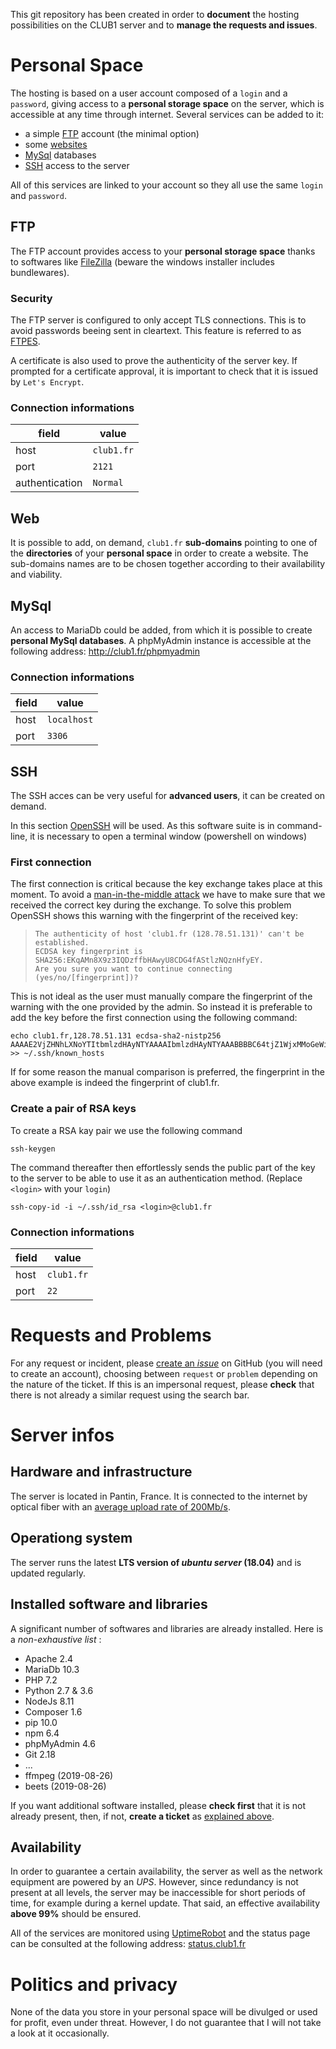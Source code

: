 This git repository has been created in order to **document** the hosting
possibilities on the CLUB1 server and to **manage the requests and issues**.


# Personal Space

The hosting is based on a user account composed of a `login` and a `password`,
giving access to a **personal storage space** on the server, which is accessible
at any time through internet. Several services can be added to it:

-   a simple [FTP](#ftp) account (the minimal option)
-   some [websites](#web)
-   [MySql](#mysql) databases
-   [SSH](#ssh) access to the server

All of this services are linked to your account so they all use the same `login`
and `password`.

## FTP

The FTP account provides access to your **personal storage space** thanks to
softwares like [FileZilla](https://filezilla-project.org/download.php?type=client)
(beware the windows installer includes bundlewares).

### Security

The FTP server is configured to only accept TLS connections. This is to avoid
passwords beeing sent in cleartext. This feature is referred to as
[FTPES](https://en.wikipedia.org/wiki/FTPS#Explicit).

A certificate is also used to prove the authenticity of the server key.
If prompted for a certificate approval, it is important to check that it is
issued by `Let's Encrypt`.

### Connection informations

| field            | value      |
| ---------------- | ---------- |
| host             | `club1.fr` |
| port             | `2121`     |
| authentication   | `Normal`   |

## Web

It is possible to add, on demand, `club1.fr` **sub-domains** pointing to one of
the **directories** of your **personal space** in order to create a website. The
sub-domains names are to be chosen together according to their availability and
viability.

## MySql

An access to MariaDb could be added, from which it is possible to create
**personal MySql databases**. A phpMyAdmin instance is accessible at the
following address: <http://club1.fr/phpmyadmin>

### Connection informations

| field            | value       |
| ---------------- | ----------- |
| host             | `localhost` |
| port             | `3306`      |

## SSH

The SSH acces can be very useful for **advanced users**, it can be created on
demand.

In this section [OpenSSH](https://en.wikipedia.org/wiki/OpenSSH) will be
used. As this software suite is in command-line, it is necessary to open a
terminal window (powershell on windows)

### First connection

The first connection is critical because the key exchange takes place at this
moment. To avoid a
[man-in-the-middle attack](https://en.wikipedia.org/wiki/Man-in-the-middle_attack)
we have to make sure that we received the correct key during the exchange.
To solve this problem OpenSSH shows this warning with the fingerprint of the
received key:

>     The authenticity of host 'club1.fr (128.78.51.131)' can't be established.
>     ECDSA key fingerprint is SHA256:EKqAMn8X9z3IQDzffbHAwyU8CDG4fAStlzNQznHfyEY.
>     Are you sure you want to continue connecting (yes/no/[fingerprint])?

This is not ideal as the user must manually compare the fingerprint of the
warning with the one provided by the admin. So instead it is preferable to add
the key before the first connection using the following command:

    echo club1.fr,128.78.51.131 ecdsa-sha2-nistp256 AAAAE2VjZHNhLXNoYTItbmlzdHAyNTYAAAAIbmlzdHAyNTYAAABBBBC64tjZ1WjxMMoGeWiipApfCAaQe1sP/YFoNWYtckXV7XfFFKsBf70SHUw/oPjVZ1sdwcIL8wsH8Q00oYMIv7M= >> ~/.ssh/known_hosts

If for some reason the manual comparison is preferred, the fingerprint in the above example is indeed the fingerprint of club1.fr.


### Create a pair of RSA keys

To create a RSA kay pair we use the following command

    ssh-keygen

The command thereafter then effortlessly sends the public part of the key to the
server to be able to use it as an authentication method.
(Replace `<login>` with your `login`)

    ssh-copy-id -i ~/.ssh/id_rsa <login>@club1.fr

### Connection informations

| field            | value      |
| ---------------- | ---------- |
| host             | `club1.fr` |
| port             | `22`       |


# Requests and Problems

For any request or incident,
please [create an _issue_](https://github.com/club-1/hosting/issues) on GitHub
(you will need to create an account), choosing between `request` or `problem`
depending on the nature of the ticket. If this is an impersonal request, please
**check** that there is not already a similar request using the search bar.


# Server infos

## Hardware and infrastructure

The server is located in Pantin, France. It is connected to the internet by
optical fiber with an
[average upload rate of 200Mb/s](https://www.nperf.com/r/338260996-nDOmVdkc).

## Operationg system

The server runs the latest **LTS version of _ubuntu server_ (18.04)** and is
updated regularly.

## Installed software and libraries

A significant number of softwares and libraries are already installed. Here is a
_non-exhaustive list_ :
-   Apache 2.4
-   MariaDb 10.3
-   PHP 7.2
-   Python 2.7 & 3.6
-   NodeJs 8.11
-   Composer 1.6
-   pip 10.0
-   npm 6.4
-   phpMyAdmin 4.6
-   Git 2.18
-   ...
-   ffmpeg (2019-08-26)
-   beets (2019-08-26)

If you want additional software installed, please **check first** that it is not
already present, then, if not, **create a ticket** as
[explained above](#requests-and-issues).

## Availability

In order to guarantee a certain availability, the server as well as the network
equipment are powered by an _UPS_. However, since redundancy is not present at
all levels, the server may be inaccessible for short periods of time, for
example during a kernel update. That said, an effective availability
**above 99%** should be ensured.

All of the services are monitored using [UptimeRobot](https://uptimerobot.com/)
and the status page can be consulted at the following address:
[status.club1.fr](https://status.club1.fr)

# Politics and privacy

None of the data you store in your personal space will be divulged or used for
profit, even under threat. However, I do not guarantee that I will not take a
look at it occasionally.
